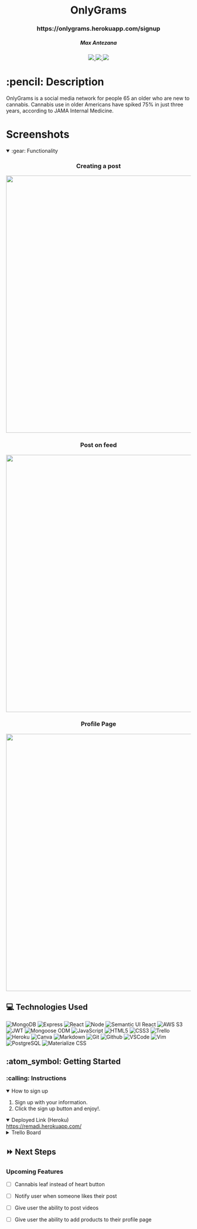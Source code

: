 <div align="center">
   <h1>OnlyGrams</h1>
   <h3>https://onlygrams.herokuapp.com/signup</h3>
   <h5>Max Antezana</h5>
   
   <a href="https://mantezana1998.github.io/portfolio/" target="_blank">
      <img src="https://img.shields.io/badge/-Portfolio:_user.github.io-darkgreen?style=flat&logo=medium"/>
   </a>
   <a href="https://www.linkedin.com/in/antezana-max/" target="_blank">
      <img src="https://img.shields.io/badge/-linkedin.com/in/user-blue?style=flat&``logo=Linkedin&logoColor=white">
   </a> 
   <a href="mailto:maximo00antezana@gmail.com" target="_blank">
      <img src="https://img.shields.io/badge/-user@gmail.com-c14438?style=flat&logo=Gmail&``logoColor=white">
   </a>
</div>
   
<h1>:pencil: Description</h1>
<p>OnlyGrams is a social media network for people 65 an older who are new to cannabis. Cannabis use in older Americans have spiked 75% in just three years, according to JAMA Internal Medicine.</p>

<h1>Screenshots</h1>
<details open>
<summary> :gear: Functionality</summary>
<h3 align="center">Creating a post</h3><img src="https://i.imgur.com/0J8cTjy.png" width="700"/> 
<h3 align="center">Post on feed</h3><img src="https://i.imgur.com/S0WhlZK.png" width="700"/> 
<h3 align="center">Profile Page</h3><img src="https://i.imgur.com/G9ak538.png" width="700"/> 
</details>

## :computer: Technologies Used

![MongoDB](https://img.shields.io/badge/-MongoDB-333?style=flat&logo=mongodb)
![Express](https://img.shields.io/badge/-Express-333?style=flat&logo=express)
![React](https://img.shields.io/badge/-React-333?style=flat&logo=react) 
![Node](https://img.shields.io/badge/-Node.js-333?style=flat&logo=node.js)
![Semantic UI React](https://img.shields.io/badge/-Semantic%20UI%20React-333?style=flat&logo=semanticuireact)
![AWS S3](https://img.shields.io/badge/-AWS_S3-333?style=flat&logo=amazons3)
![JWT](https://img.shields.io/badge/-JSON_Web_Tokens-333?style=flat&logo=jsonwebtokens)
![Mongoose ODM](https://img.shields.io/badge/-Mongoose_ODM-333?style=flat&logo=mongodb)
![JavaScript](https://img.shields.io/badge/-JavaScript-333?style=flat&logo=javascript) 
![HTML5](https://img.shields.io/badge/-HTML5-333?style=flat&logo=html5)
![CSS3](https://img.shields.io/badge/-CSS-333?style=flat&logo=css3)
![Trello](https://img.shields.io/badge/-Trello-333?style=flat&logo=trello) 
![Heroku](https://img.shields.io/badge/-Heroku-333?style=flat&logo=heroku)
![Canva](https://img.shields.io/badge/-Canva-333?style=flat&logo=canva)
![Markdown](https://img.shields.io/badge/-Markdown-333?style=flat&logo=markdown)
![Git](https://img.shields.io/badge/-Git-333?style=flat&logo=git)
![Github](https://img.shields.io/badge/-GitHub-333?style=flat&logo=github)
![VSCode](https://img.shields.io/badge/-VS_Code-333?style=flat&logo=visualstudio)
![Vim](https://img.shields.io/badge/-Vim-333?style=flat&logo=vim)
![PostgreSQL](https://img.shields.io/badge/-PostgreSQL-333?style=flat&logo=postgresql)
![Materialize CSS](https://img.shields.io/badge/-Materialize_CSS-333?style=flat&logo=materialdesign) 

<h2> :atom_symbol: Getting Started </h2>

<h3> :calling: Instructions </h3>
<details open>
<summary>How to sign up</summary>
<ol>
<li>Sign up with your information.</li>
<li>Click the sign up button and enjoy!.</li>
</ol>
</details>

<details open>   
<summary>Deployed Link (Heroku)</summary>
<a href="https://remadi.herokuapp.com/">https://remadi.herokuapp.com/</a>
</details>

<details>
<h3> :link: Links </h3>
<summary>Trello Board</summary>   
<a href="https://trello.com/b/UHFOQtGC/only-grams">https://trello.com/b/UHFOQtGC/only-grams</a>   
</details>

## :fast_forward: Next Steps   

### Upcoming Features

- [ ] Cannabis leaf instead of heart button 

- [ ] Notify user when someone likes their post

- [ ] Give user the ability to post videos

- [ ] Give user the ability to add products to their profile page  
